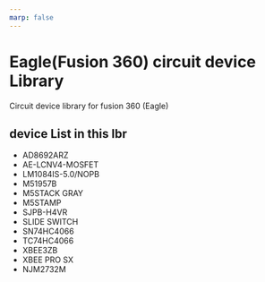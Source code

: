 ```yaml
---
marp: false
---
```




# Eagle(Fusion 360) circuit device Library
Circuit device library for fusion 360 (Eagle)

## device List in this lbr
- AD8692ARZ
- AE-LCNV4-MOSFET
- LM1084IS-5.0/NOPB
- M51957B
- M5STACK GRAY
- M5STAMP
- SJPB-H4VR
- SLIDE SWITCH
- SN74HC4066
- TC74HC4066
- XBEE3ZB
- XBEE PRO SX
- NJM2732M
